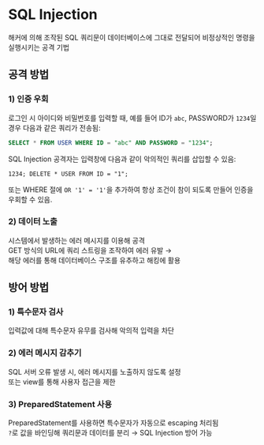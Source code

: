 # SQL Injection

해커에 의해 조작된 SQL 쿼리문이 데이터베이스에 그대로 전달되어 비정상적인 명령을 실행시키는 공격 기법

## 공격 방법

### 1) 인증 우회
로그인 시 아이디와 비밀번호를 입력할 때, 예를 들어 ID가 `abc`, PASSWORD가 `1234`일 경우 다음과 같은 쿼리가 전송됨:

```sql
SELECT * FROM USER WHERE ID = "abc" AND PASSWORD = "1234";
```

SQL Injection 공격자는 입력창에 다음과 같이 악의적인 쿼리를 삽입할 수 있음:

```
1234; DELETE * USER FROM ID = "1";
```

또는 WHERE 절에 `OR '1' = '1'`을 추가하여 항상 조건이 참이 되도록 만들어 인증을 우회할 수 있음.

### 2) 데이터 노출
시스템에서 발생하는 에러 메시지를 이용해 공격  
GET 방식의 URL에 쿼리 스트링을 조작하여 에러 유발 →  
해당 에러를 통해 데이터베이스 구조를 유추하고 해킹에 활용

## 방어 방법

### 1) 특수문자 검사
입력값에 대해 특수문자 유무를 검사해 악의적 입력을 차단

### 2) 에러 메시지 감추기
SQL 서버 오류 발생 시, 에러 메시지를 노출하지 않도록 설정  
또는 view를 통해 사용자 접근을 제한

### 3) PreparedStatement 사용
PreparedStatement를 사용하면 특수문자가 자동으로 escaping 처리됨  
`?`로 값을 바인딩해 쿼리문과 데이터를 분리 → SQL Injection 방어 가능
